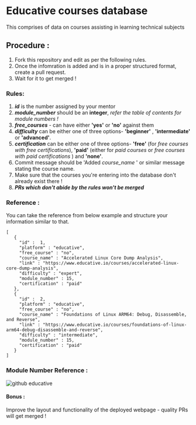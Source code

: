 # Educative courses database
This comprises of data on courses assisting in learning technical subjects

## Procedure :
1. Fork this repository and edit as per the following rules.
2. Once the infomration is added and is in a proper structured format, create a pull request.
3. Wait for it to get merged !

### Rules:
1. ***id*** is the number assigned by your mentor
2. ***module_number*** should be an **integer**, *refer the table of contents for module numbers !*
3. ***free_courses*** - can have either **'yes'** or **'no'** against them
4. ***difficulty*** can be either one of three options- **'beginner'** , **'intermediate'** or **'advanced'**.
5. ***certification*** can be either one of three options- **'free'** (for *free courses with free certifications*), **'paid'** (either for *paid courses* or *free courses with paid certifications* ) and **'none'**.
6. Commit message should be 'Added *course_name* ' or similar message stating the course name.
7. Make sure that the courses you're entering into the database don't already exist there !
8. ***PRs which don't abide by the rules won't be merged***

### Reference :
You can take the reference from below example and structure your information similar to that.

   
  ```
  [
     {
       "id" :  1,
       "platform" : "educative",
       "free_course" : "no",
       "course_name" : "Accelerated Linux Core Dump Analysis",
       "link" : "https://www.educative.io/courses/accelerated-linux-core-dump-analysis",
       "difficulty" : "expert",
       "module_number" : 15,
       "certification" : "paid"
     },
     {
       "id" :  2,
       "platform" : "educative",
       "free_course" : "no",
       "course_name" : "Foundations of Linux ARM64: Debug, Disassemble, and Reverse",
       "link" : "https://www.educative.io/courses/foundations-of-linux-arm64-debug-disassemble-and-reverse",
       "difficulty" : "intermediate",
       "module_number" : 15,
       "certification" : "paid"
     }
]
 ```
### Module Number Reference :

![github educative](https://github.com/gdsc-bit/educative_courses/assets/100427124/86e36964-7063-412d-882a-5ae9838492e3)


#### Bonus :
Improve the layout and functionality of the deployed webpage - quality PRs will get merged !

